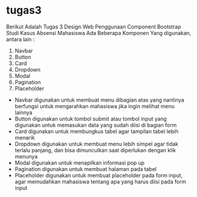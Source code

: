 # tugas3
Berikut Adalah Tugas 3 Design Web Penggunaan Component Bootstrap
Studi Kasus Absensi Mahasiswa
Ada Beberapa Komponen Yang digunakan, antara lain :
1. Navbar
2. Button
3. Card
4. Dropdown
5. Modal
6. Pagination
7. Placeholder

- Navbar digunakan untuk membuat menu dibagian atas yang nantinya berfungsi untuk mengarahkan mahasiswa jika ingin melihat menu lainnya
- Button digunakan untuk tombol submit atau tombol input yang digunakan untuk memasukan data yang sudah diisi di bagian form
- Card digunakan untuk membungkus tabel agar tampilan tabel lebih menarik
- Dropdown digunakan untuk membuat menu lebih simpel agar tidak terlalu panjang, dan bisa dimunculkan saat diperlukan dengan klik menunya
- Modal digunakan untuk menapilkan informasi pop up
- Pagination digunakan untuk membuat halaman pada tabel
- Placeholder digunakan untuk membuat placeholder pada form input, agar memudahkan mahasiswa tentang apa yang harus diisi pada form input
